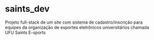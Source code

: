# saints_dev
Projeto full-stack de um site com sistema de cadastro/inscrição para equipes da organização de esportes eletrônicos universitários chamada UFU Saints E-sports
